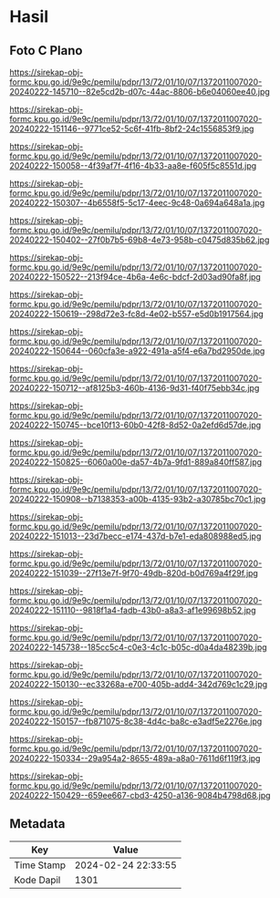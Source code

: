 # Hasil

## Foto C Plano

https://sirekap-obj-formc.kpu.go.id/9e9c/pemilu/pdpr/13/72/01/10/07/1372011007020-20240222-145710--82e5cd2b-d07c-44ac-8806-b6e04060ee40.jpg

https://sirekap-obj-formc.kpu.go.id/9e9c/pemilu/pdpr/13/72/01/10/07/1372011007020-20240222-151146--9771ce52-5c6f-41fb-8bf2-24c1556853f9.jpg

https://sirekap-obj-formc.kpu.go.id/9e9c/pemilu/pdpr/13/72/01/10/07/1372011007020-20240222-150058--4f39af7f-4f16-4b33-aa8e-f605f5c8551d.jpg

https://sirekap-obj-formc.kpu.go.id/9e9c/pemilu/pdpr/13/72/01/10/07/1372011007020-20240222-150307--4b6558f5-5c17-4eec-9c48-0a694a648a1a.jpg

https://sirekap-obj-formc.kpu.go.id/9e9c/pemilu/pdpr/13/72/01/10/07/1372011007020-20240222-150402--27f0b7b5-69b8-4e73-958b-c0475d835b62.jpg

https://sirekap-obj-formc.kpu.go.id/9e9c/pemilu/pdpr/13/72/01/10/07/1372011007020-20240222-150522--213f94ce-4b6a-4e6c-bdcf-2d03ad90fa8f.jpg

https://sirekap-obj-formc.kpu.go.id/9e9c/pemilu/pdpr/13/72/01/10/07/1372011007020-20240222-150619--298d72e3-fc8d-4e02-b557-e5d0b1917564.jpg

https://sirekap-obj-formc.kpu.go.id/9e9c/pemilu/pdpr/13/72/01/10/07/1372011007020-20240222-150644--060cfa3e-a922-491a-a5f4-e6a7bd2950de.jpg

https://sirekap-obj-formc.kpu.go.id/9e9c/pemilu/pdpr/13/72/01/10/07/1372011007020-20240222-150712--af8125b3-460b-4136-9d31-f40f75ebb34c.jpg

https://sirekap-obj-formc.kpu.go.id/9e9c/pemilu/pdpr/13/72/01/10/07/1372011007020-20240222-150745--bce10f13-60b0-42f8-8d52-0a2efd6d57de.jpg

https://sirekap-obj-formc.kpu.go.id/9e9c/pemilu/pdpr/13/72/01/10/07/1372011007020-20240222-150825--6060a00e-da57-4b7a-9fd1-889a840ff587.jpg

https://sirekap-obj-formc.kpu.go.id/9e9c/pemilu/pdpr/13/72/01/10/07/1372011007020-20240222-150908--b7138353-a00b-4135-93b2-a30785bc70c1.jpg

https://sirekap-obj-formc.kpu.go.id/9e9c/pemilu/pdpr/13/72/01/10/07/1372011007020-20240222-151013--23d7becc-e174-437d-b7e1-eda808988ed5.jpg

https://sirekap-obj-formc.kpu.go.id/9e9c/pemilu/pdpr/13/72/01/10/07/1372011007020-20240222-151039--27f13e7f-9f70-49db-820d-b0d769a4f29f.jpg

https://sirekap-obj-formc.kpu.go.id/9e9c/pemilu/pdpr/13/72/01/10/07/1372011007020-20240222-151110--9818f1a4-fadb-43b0-a8a3-af1e99698b52.jpg

https://sirekap-obj-formc.kpu.go.id/9e9c/pemilu/pdpr/13/72/01/10/07/1372011007020-20240222-145738--185cc5c4-c0e3-4c1c-b05c-d0a4da48239b.jpg

https://sirekap-obj-formc.kpu.go.id/9e9c/pemilu/pdpr/13/72/01/10/07/1372011007020-20240222-150130--ec33268a-e700-405b-add4-342d769c1c29.jpg

https://sirekap-obj-formc.kpu.go.id/9e9c/pemilu/pdpr/13/72/01/10/07/1372011007020-20240222-150157--fb871075-8c38-4d4c-ba8c-e3adf5e2276e.jpg

https://sirekap-obj-formc.kpu.go.id/9e9c/pemilu/pdpr/13/72/01/10/07/1372011007020-20240222-150334--29a954a2-8655-489a-a8a0-7611d6f119f3.jpg

https://sirekap-obj-formc.kpu.go.id/9e9c/pemilu/pdpr/13/72/01/10/07/1372011007020-20240222-150429--659ee667-cbd3-4250-a136-9084b4798d68.jpg


## Metadata

| Key        | Value               |
| ---------- | ------------------- |
| Time Stamp | 2024-02-24 22:33:55 |
| Kode Dapil | 1301                |




